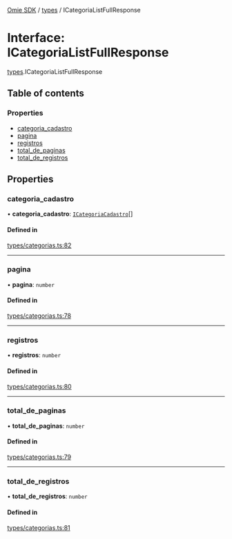 [Omie SDK](../README.md) / [types](../modules/types.md) / ICategoriaListFullResponse

# Interface: ICategoriaListFullResponse

[types](../modules/types.md).ICategoriaListFullResponse

## Table of contents

### Properties

- [categoria\_cadastro](types.ICategoriaListFullResponse.md#categoria_cadastro)
- [pagina](types.ICategoriaListFullResponse.md#pagina)
- [registros](types.ICategoriaListFullResponse.md#registros)
- [total\_de\_paginas](types.ICategoriaListFullResponse.md#total_de_paginas)
- [total\_de\_registros](types.ICategoriaListFullResponse.md#total_de_registros)

## Properties

### categoria\_cadastro

• **categoria\_cadastro**: [`ICategoriaCadastro`](types.ICategoriaCadastro.md)[]

#### Defined in

[types/categorias.ts:82](https://github.com/lucas-bogos/omie-sdk/blob/96c014c/src/types/categorias.ts#L82)

___

### pagina

• **pagina**: `number`

#### Defined in

[types/categorias.ts:78](https://github.com/lucas-bogos/omie-sdk/blob/96c014c/src/types/categorias.ts#L78)

___

### registros

• **registros**: `number`

#### Defined in

[types/categorias.ts:80](https://github.com/lucas-bogos/omie-sdk/blob/96c014c/src/types/categorias.ts#L80)

___

### total\_de\_paginas

• **total\_de\_paginas**: `number`

#### Defined in

[types/categorias.ts:79](https://github.com/lucas-bogos/omie-sdk/blob/96c014c/src/types/categorias.ts#L79)

___

### total\_de\_registros

• **total\_de\_registros**: `number`

#### Defined in

[types/categorias.ts:81](https://github.com/lucas-bogos/omie-sdk/blob/96c014c/src/types/categorias.ts#L81)
